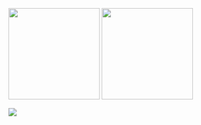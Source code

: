 <p> 
  <img height="180rem" src="https://github-readme-stats.vercel.app/api?username=RamazanKara&count_private=true&show_icons=true&theme=chartreuse-dark&include_all_commits=true"/>

  <img height="180rem" src="https://github-readme-stats.vercel.app/api/top-langs/?username=RamazanKara&langs_count=10&layout=compact&theme=chartreuse-dark"/>
</p>

<p>
  <img src="https://github-readme-stats.vercel.app/api/wakatime?username=RamazanKara&layout=compact&theme=chartreuse-dark&custom_title=WakaTime stats since Sep 18 2020"/>
</p>
